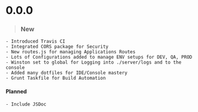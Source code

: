 # 0.0.0
> ### New
    - Introduced Travis CI
    - Integrated CORS package for Security
    - New routes.js for managing Applications Routes
    - Lots of Configurations added to manage ENV setups for DEV, QA, PROD
    - Winston set to global for Logging into ./server/logs and to the console
    - Added many dotfiles for IDE/Console mastery
	- Grunt Taskfile for Build Automation

#### __Planned__
	- Include JSDoc
